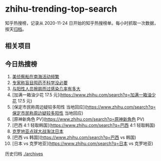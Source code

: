 # zhihu-trending-top-search

知乎热搜榜，记录从 2020-11-24 日开始的知乎热搜榜单。每小时抓取一次数据，按天[归档](./archives)。

## 相关项目

## 今日热搜榜

<!-- BEGIN -->
<!-- 最后更新时间 Tue Dec 06 2022 06:07:30 GMT+0800 (China Standard Time) -->

1. [美侦察船在南海活动频繁](https://www.zhihu.com/search?q=美侦察船在南海活动频繁)
1. [专家称盲目囤药不科学没必要](https://www.zhihu.com/search?q=专家称盲目囤药不科学没必要)
1. [与阳性人员擦肩而过感染几率有多大](https://www.zhihu.com/search?q=与阳性人员擦肩而过感染几率有多大)
1. [加满一箱油少花 17.5 元](https://www.zhihu.com/search?q=加满一箱油少花 17.5 元)
1. [保定市民称周边疑较多阳性 当地回应](https://www.zhihu.com/search?q=保定市民称周边疑较多阳性 当地回应)
1. [原神新角色 PV](https://www.zhihu.com/search?q=原神新角色 PV)
1. [巴西 4:1 轻取韩国](https://www.zhihu.com/search?q=巴西 4:1 轻取韩国)
1. [克罗地亚点球大战淘汰日本](https://www.zhihu.com/search?q=克罗地亚点球大战淘汰日本)
1. [巴西 vs 韩国](https://www.zhihu.com/search?q=巴西 vs 韩国)
1. [日本 vs 克罗地亚](https://www.zhihu.com/search?q=日本 vs 克罗地亚)

<!-- END -->

历史归档 [./archives](./archives)
